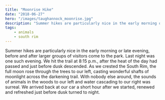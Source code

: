 ```yaml
---
title: "Moonrise Hike"
date: "2018-06-27"
hero: "/images/taughannock_moonrise.jpg"
description: "Summer hikes are particularly nice in the early morning or late evening, before and after larger groups of visitors come to the park. Last night was one such evening. "
tags:
    - animals
    - south rim
---
```


Summer hikes are particularly nice in the early morning or late evening, before and after larger groups of visitors come to the park. Last night was one such evening. We hit the trail at 8:15 p.m., after the heat of the day had passed and just before dusk descended. As we crested the South Rim, the full moon rose through the trees to our left, casting wonderful shafts of moonlight across the darkening trail. With nobody else around, the sounds of animals in the woods to our left and water cascading to our right was surreal. We arrived back at our car a short hour after we started, renewed and refreshed just before dusk turned to night.
